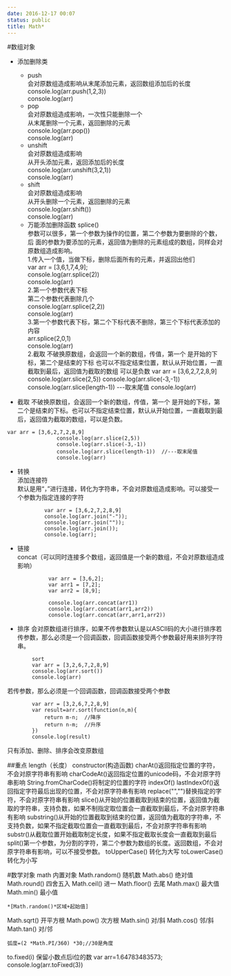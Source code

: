 ```yaml
---
date: 2016-12-17 00:07
status: public
title: Math*
---
```


#数组对象
* 添加删除类
    * push  
    会对原数组造成影响从末尾添加元素，返回数组添加后的长度  
    console.log(arr.push(1,2,3))  
	console.log(arr)
    * pop  
    会对原数组造成影响，一次性只能删除一个  
	从末尾删除一个元素，返回删除的元素  
	console.log(arr.pop())  
	console.log(arr)
	* unshift  
	会对原数组造成影响  
	从开头添加元素，返回添加后的长度  
	console.log(arr.unshift(3,2,1))  
	console.log(arr)
	* shift  
	会对原数组造成影响  
	从开头删除一个元素，返回删除的元素  
	console.log(arr.shift())  
	console.log(arr)
	* 万能添加删除函数   splice()  
	参数可以很多，第一个参数为操作的位置，第二个参数为要删除的个数，后    面的参数为要添加的元素，返回值为删除的元素组成的数组，同样会对原数组造成影响。  
	1.传入一个值，当做下标，删除后面所有的元素，并返回出他们  
			var arr = [3,6,1,7,4,9];  
			console.log(arr.splice(2))  
			console.log(arr)  
	2.第一个参数代表下标  
	第二个参数代表删除几个  
			console.log(arr.splice(2,2))  
			console.log(arr)  
	3.第一个参数代表下标，第二个下标代表不删除，第三个下标代表添加的内容  
			arr.splice(2,0,1)  
			console.log(arr)  
	2.截取
			不破换原数组，会返回一个新的数组，传值，第一个	是开始的下标，第二个是结束的下标
			也可以不指定结束位置，默认从开始位置，一直截取到最后，返回值为截取的数组
			可以是负数
			var arr = [3,6,2,7,2,8,9]
				console.log(arr.slice(2,5))
				console.log(arr.slice(-3,-1))
				console.log(arr.slice(length-1)) ---取末尾值
				console.log(arr)
	
* 截取
不破换原数组，会返回一个新的数组，传值，第一个	是开始的下标，第二个是结束的下标。也可以不指定结束位置，默认从开始位置，一直截取到最后，返回值为截取的数组，可以是负数。  
```
var arr = [3,6,2,7,2,8,9]
				console.log(arr.slice(2,5))
				console.log(arr.slice(-3,-1))
				console.log(arr.slice(length-1))  //---取末尾值
				console.log(arr)
```
* 转换  
	添加连接符  
	默认是用“，”进行连接，转化为字符串，不会对原数组造成影响。可以接受一个参数为指定连接的字符  
```
			var arr = [3,6,2,7,2,8,9]  
			console.log(arr.join("-"));  
			console.log(arr.join(""));  
			console.log(arr.join());  
			console.log(arr);  
```
* 链接  
  concat（可以同时连接多个数组，返回值是一个新的数组，不会对原数组造成影响）  
  ```
			var arr = [3,6,2];
			var arr1 = [7,2];
			var arr2 = [8,9];
	
			console.log(arr.concat(arr1))
			console.log(arr.concat(arr1,arr2))
			console.log(arr.concat(arr,arr1,arr2))
	```

* 排序
会对原数组进行排序，如果不传参数默认是以ASCII码的大小进行排序若传参数，那么必须是一个回调函数，回调函数接受两个参数最好用来排列字符串。  
```
		sort
		var arr = [3,2,6,7,2,8,9]
		console.log(arr.sort())
		console.log(arr)
```
若传参数，那么必须是一个回调函数，回调函数接受两个参数  
```
		var arr = [3,2,6,7,2,8,9]
		var result=arr.sort(function(n,m){
			return m-n;	 //降序
			return n-m;  //升序
		})
		console.log(result)
```
只有添加、删除、排序会改变原数组

##重点
length（长度） constructor(构造函数)
		charAt()返回指定位置的字符，不会对原字符串有影响
		charCodeAt()返回指定位置的unicode码，不会对原字符串影响
		String.fromCharCode()将制定的位置的字符
		indexOf()
		lastIndexOf()返回指定字符最后出现的位置，不会对原字符串有影响
		replace("","")替换指定的字符，不会对原字符串有影响
		slice()从开始的位置截取到结束的位置，返回值为截取的字符串，支持负数，如果不制指定取位置会一直截取到最后，不会对原字符串有影响
		substring()从开始的位置截取到结束的位置，返回值为截取的字符串，不支持负数，如果不指定截取位置会一直截取到最后，不会对原字符串有影响
		substr()从截取位置开始截取制定长度，如果不指定截取长度会一直截取到最后
		split()第一个参数，为分割的字符，第二个参数为数组的长度。返回数组，不会对原字符串有影响，可以不接受参数。
		toUpperCase()  转化为大写
		toLowerCase()  转化为小写
		
#数学对象
math  内置对象
Math.random()  随机数
Math.abs()  绝对值
Math.round()  四舍五入
Math.ceil()  进一
Math.floor()  去尾
Math.max()  最大值
Math.min()  最小值
```
*[Math.random()*区域+起始值]
```
Math.sqrt()  开平方根
Math.pow()  次方根
Math.sin()   对/斜
Math.cos()   邻/斜
Math.tan()   对/邻
```
弧度=(2 *Math.PI/360) *30;//30是角度
```
to.fixed(i)  保留小数点后i位的数
var arr=1.64783483573;
console.log(arr.toFixed(3))